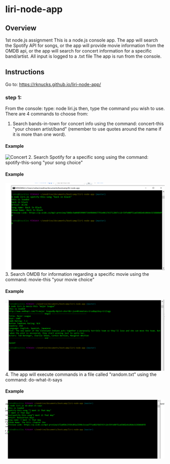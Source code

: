 # liri-node-app

## Overview

1st node.js assignment
This is a node.js console app.
The app will search the Spotify API for songs, or
the app will provide movie information from the OMDB api, or
the app will search for concert information for a specific band/artist.
All input is logged to a .txt file
The app is run from the console.

## Instructions

Go to:  https://rknucks.github.io/liri-node-app/
### step 1:  
From the console:
type: node liri.js
then, type the command you wish to use.  There are 4 commands to choose from:
   1.  Search bands-in-town for concert info using the command: concert-this "your chosen artist/band"  (remember to use quotes around the        name if it is more than one word).
   #### Example
   ![Concert](concert.png)
   2.  Search Spotify for a specific song using the command:  spotify-this-song "your song choice"
   #### Example
   ![Song](/assets/song.png)
   3.  Search OMDB for information regarding a specific movie using the command:  movie-this "your movie choice"
   #### Example
   ![Movie](/assets/movie.png)
   4. The app will execute commands in a file called "random.txt" using the command: do-what-it-says 
   #### Example
   ![Random](/assets/whatever.png)
  
   
   
  
